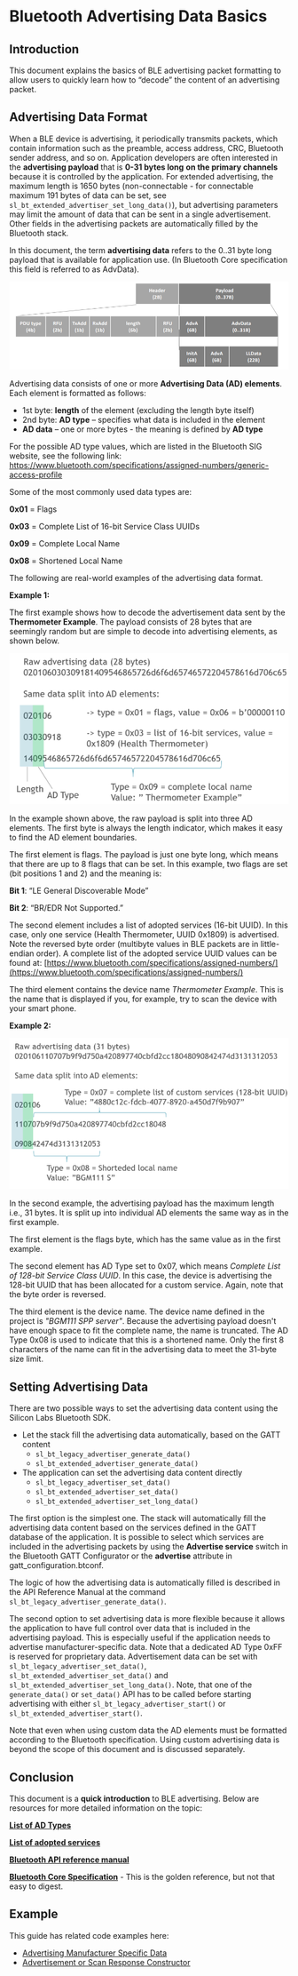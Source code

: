 # Bluetooth Advertising Data Basics

## Introduction

This document explains the basics of BLE advertising packet formatting to allow users to quickly learn how to “decode” the content of an advertising packet.

## Advertising Data Format

When a BLE device is advertising, it periodically transmits packets, which contain information such as the preamble, access address, CRC, Bluetooth sender address, and so on. Application developers are often interested in the **advertising payload** that is **0-31 bytes long** **on the primary channels** because it is controlled by the application. For extended advertising, the maximum length is 1650 bytes (non-connectable - for connectable maximum 191 bytes of data can be set, see `sl_bt_extended_advertiser_set_long_data()`), but advertising parameters may limit the amount of data that can be sent in a single advertisement. Other fields in the advertising packets are automatically filled by the Bluetooth stack.

In this document, the term **advertising data** refers to the 0..31 byte long payload that is available for application use. (In Bluetooth Core specification this field is referred to as AdvData).

![ADV PDU](resources/adv-pdu.png?darkModeUrl=resources/adv-pdu.png)

Advertising data consists of one or more **Advertising Data (AD) elements**. Each element is formatted as follows:

- 1st byte: **length** of the element (excluding the length byte itself)
- 2nd byte: **AD type** – specifies what data is included in the element
- **AD data** – one or more bytes - the meaning is defined by **AD type**

For the possible AD type values, which are listed in the Bluetooth SIG website, see the following link:
https://www.bluetooth.com/specifications/assigned-numbers/generic-access-profile

Some of the most commonly used data types are:

**0x01** = Flags

**0x03** = Complete List of 16-bit Service Class UUIDs

**0x09** = Complete Local Name

**0x08** =   Shortened Local Name

The following are real-world examples of the advertising data format.

**Example 1:**

The first example shows how to decode the advertisement data sent by the **Thermometer Example**. The payload consists of 28 bytes that are seemingly random but are simple to decode into advertising elements, as shown below.

![Example 1](resources/sld268-example1.png?darkModeUrl=resources/sld268-example1.png)

In the example shown above, the raw payload is split into three AD elements. The first byte is always the length indicator, which makes it easy to find the AD element boundaries.

The first element is flags. The payload is just one byte long, which means that there are up to 8 flags that can be set. In this example, two flags are set (bit positions 1 and 2) and the meaning is:

**Bit 1**: “LE General Discoverable Mode”

**Bit 2**: “BR/EDR Not Supported.”

The second element includes a list of adopted services (16-bit UUID). In this case, only one service (Health Thermometer, UUID 0x1809) is advertised. Note the reversed byte order (multibyte values in BLE packets are in little-endian order). A complete list of the adopted service UUID values can be found at:
[https://www.bluetooth.com/specifications/assigned-numbers/](https://www.bluetooth.com/specifications/assigned-numbers/)

The third element contains the device name *Thermometer Example*. This is the name that is displayed if you, for example, try to scan the device with your smart phone.

**Example 2:**

![Example 2](resources/sld268-example2.png?darkModeUrl=resources/sld268-example2.png)

In the second example, the advertising payload has the maximum length i.e., 31 bytes. It is split up into individual AD elements the same way as in the first example.

The first element is the flags byte, which has the same value as in the first example.

The second element has AD Type set to 0x07, which means *Complete List of 128-bit Service Class UUID*. In this case, the device is advertising the 128-bit UUID that has been allocated for a custom service. Again, note that the byte order is reversed.

The third element is the device name. The device name defined in the project is *"BGM111 SPP server"*. Because the advertising payload doesn't have enough space to fit the complete name, the name is truncated. The AD Type 0x08 is used to indicate that this is a shortened name. Only the first 8 characters of the name can fit in the advertising data to meet the 31-byte size limit.

## Setting Advertising Data

There are two possible ways to set the advertising data content using the Silicon Labs Bluetooth SDK.

- Let the stack fill the advertising data automatically, based on the GATT content
  - `sl_bt_legacy_advertiser_generate_data()`
  - `sl_bt_extended_advertiser_generate_data()`
- The application can set the advertising data content directly
  - `sl_bt_legacy_advertiser_set_data()`
  - `sl_bt_extended_advertiser_set_data()`
  - `sl_bt_extended_advertiser_set_long_data()`

The first option is the simplest one. The stack will automatically fill the advertising data content based on the services defined in the GATT database of the application. It is possible to select which services are included in the advertising packets by using the **Advertise service** switch in the Bluetooth GATT Configurator or the **advertise** attribute in gatt_configuration.btconf.

The logic of how the advertising data is automatically filled is described in the API Reference Manual at the command `sl_bt_legacy_advertiser_generate_data()`.

The second option to set advertising data is more flexible because it allows the application to have full control over data that is included in the advertising payload. This is especially useful if the application needs to advertise manufacturer-specific data. Note that a dedicated AD Type 0xFF is reserved for proprietary data. Advertisement data can be set with `sl_bt_legacy_advertiser_set_data()`, `sl_bt_extended_advertiser_set_data()` and `sl_bt_extended_advertiser_set_long_data()`. Note, that one of the `generate_data()` or `set_data()` API has to be called before starting advertising with either  `sl_bt_legacy_advertiser_start()` or `sl_bt_extended_advertiser_start()`.

Note that even when using custom data the AD elements must be formatted according to the Bluetooth specification. Using custom advertising data is beyond the scope of this document and is discussed separately.

## Conclusion

This document is a **quick introduction** to BLE advertising. Below are resources for more detailed information on the topic:

[**List of AD Types**](https://www.bluetooth.com/specifications/assigned-numbers/generic-access-profile)

[**List of adopted services**](https://www.bluetooth.com/specifications/gss)

[**Bluetooth API reference manual**](https://docs.silabs.com/bluetooth/latest/bluetooth-start)

[**Bluetooth Core Specification**](https://www.bluetooth.com/specifications/specs) - This is the golden reference, but not that easy to digest.

## Example

This guide has related code examples here:

- [Advertising Manufacturer Specific Data](https://github.com/SiliconLabs/bluetooth_stack_features/tree/master/advertising/advertising_manufacturer_specific_data)
- [Advertisement or Scan Response Constructor](https://github.com/SiliconLabs/bluetooth_stack_features/tree/master/advertising/adv_or_scan_response_constructor)
